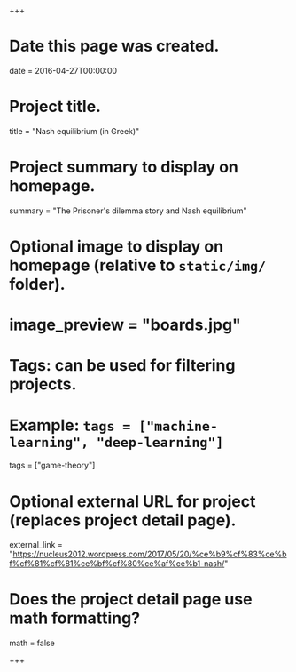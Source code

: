 +++
# Date this page was created.
date = 2016-04-27T00:00:00

# Project title.
title = "Nash equilibrium (in Greek)"

# Project summary to display on homepage.
summary = "The Prisoner's dilemma story and Nash equilibrium"

# Optional image to display on homepage (relative to `static/img/` folder).
# image_preview = "boards.jpg"

# Tags: can be used for filtering projects.
# Example: `tags = ["machine-learning", "deep-learning"]`
tags = ["game-theory"]

# Optional external URL for project (replaces project detail page).
external_link = "https://nucleus2012.wordpress.com/2017/05/20/%ce%b9%cf%83%ce%bf%cf%81%cf%81%ce%bf%cf%80%ce%af%ce%b1-nash/"

# Does the project detail page use math formatting?
math = false

+++

